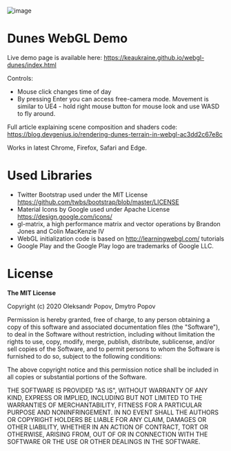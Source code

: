![image](https://user-images.githubusercontent.com/414072/158967372-4d8160ae-31e9-4cbf-b3b2-7b5f215cfd21.png)

# Dunes WebGL Demo

Live demo page is available here: https://keaukraine.github.io/webgl-dunes/index.html

Controls:

* Mouse click changes time of day
* By pressing Enter you can access free-camera mode. Movement is similar to UE4 - hold right mouse button for mouse look and use WASD to fly around.

Full article explaining scene composition and shaders code: https://blog.devgenius.io/rendering-dunes-terrain-in-webgl-ac3dd2c67e8c

Works in latest Chrome, Firefox, Safari and Edge.

# Used Libraries

* Twitter Bootstrap used under the MIT License https://github.com/twbs/bootstrap/blob/master/LICENSE
* Material Icons by Google used under Apache License https://design.google.com/icons/
* gl-matrix, a high performance matrix and vector operations by Brandon Jones and Colin MacKenzie IV
* WebGL initialization code is based on http://learningwebgl.com/ tutorials
* Google Play and the Google Play logo are trademarks of Google LLC.

# License

**The MIT License**

Copyright (c) 2020 Oleksandr Popov, Dmytro Popov

Permission is hereby granted, free of charge, to any person obtaining a copy of this software and associated documentation files (the "Software"), to deal in the Software without restriction, including without limitation the rights to use, copy, modify, merge, publish, distribute, sublicense, and/or sell copies of the Software, and to permit persons to whom the Software is furnished to do so, subject to the following conditions:

The above copyright notice and this permission notice shall be included in all copies or substantial portions of the Software.

THE SOFTWARE IS PROVIDED "AS IS", WITHOUT WARRANTY OF ANY KIND, EXPRESS OR IMPLIED, INCLUDING BUT NOT LIMITED TO THE WARRANTIES OF MERCHANTABILITY, FITNESS FOR A PARTICULAR PURPOSE AND NONINFRINGEMENT. IN NO EVENT SHALL THE AUTHORS OR COPYRIGHT HOLDERS BE LIABLE FOR ANY CLAIM, DAMAGES OR OTHER LIABILITY, WHETHER IN AN ACTION OF CONTRACT, TORT OR OTHERWISE, ARISING FROM, OUT OF OR IN CONNECTION WITH THE SOFTWARE OR THE USE OR OTHER DEALINGS IN THE SOFTWARE.
